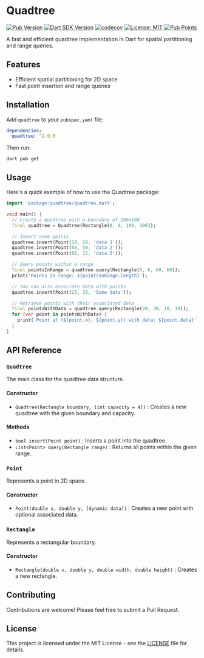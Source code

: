 # Quadtree

[![Pub Version](https://img.shields.io/pub/v/quadtree.svg)](https://pub.dev/packages/quadtree)
[![Dart SDK Version](https://badgen.net/pub/sdk-version/quadtree)](https://pub.dev/packages/quadtree)
[![codecov](https://codecov.io/gh/arkaung/quadtree/branch/main/graph/badge.svg)](https://codecov.io/gh/arkaung/quadtree)
[![License: MIT](https://img.shields.io/badge/license-MIT-blue.svg)](https://opensource.org/licenses/MIT)
[![Pub Points](https://img.shields.io/pub/points/quadtree)](https://pub.dev/packages/quadtree/score)

A fast and efficient quadtree implementation in Dart for spatial partitioning and range queries.

## Features

- Efficient spatial partitioning for 2D space
- Fast point insertion and range queries

## Installation

Add `quadtree` to your `pubspec.yaml` file:

```yaml
dependencies:
  quadtree: ^1.0.0
```

Then run:

```
dart pub get
```

## Usage

Here's a quick example of how to use the Quadtree package:

```dart
import 'package:quadtree/quadtree.dart';

void main() {
  // Create a quadtree with a boundary of 100x100
  final quadtree = Quadtree(Rectangle(0, 0, 100, 100));

  // Insert some points
  quadtree.insert(Point(10, 20, 'data 1'));
  quadtree.insert(Point(50, 50, 'data 2'));
  quadtree.insert(Point(80, 15, 'data 3'));

  // Query points within a range
  final pointsInRange = quadtree.query(Rectangle(0, 0, 60, 60));
  print('Points in range: ${pointsInRange.length}');

  // You can also associate data with points
  quadtree.insert(Point(25, 35, 'Some data'));

  // Retrieve points with their associated data
  final pointsWithData = quadtree.query(Rectangle(20, 30, 10, 10));
  for (var point in pointsWithData) {
    print('Point at (${point.x}, ${point.y}) with data: ${point.data}');
  }
}
```

## API Reference

### `Quadtree`

The main class for the quadtree data structure.

#### Constructor

- `Quadtree(Rectangle boundary, [int capacity = 4])` : Creates a new quadtree with the given boundary and capacity.

#### Methods

- `bool insert(Point point)` : Inserts a point into the quadtree.
- `List<Point> query(Rectangle range)` : Returns all points within the given range.

### `Point`

Represents a point in 2D space.

#### Constructor

- `Point(double x, double y, [dynamic data])` : Creates a new point with optional associated data.

### `Rectangle`

Represents a rectangular boundary.

#### Constructor

- `Rectangle(double x, double y, double width, double height)` : Creates a new rectangle.


## Contributing

Contributions are welcome! Please feel free to submit a Pull Request.

## License

This project is licensed under the MIT License - see the [LICENSE](LICENSE) file for details.